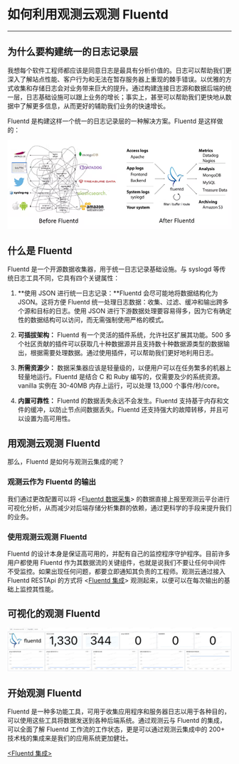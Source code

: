 # 如何利用观测云观测 Fluentd
---

## 为什么要构建统一的日志记录层

我想每个软件工程师都应该是同意日志是最具有分析价值的。日志可以帮助我们更深入了解站点性能、客户行为和无法在暂存服务器上重现的棘手错误。以优雅的方式收集和存储日志会对业务带来巨大的提升。通过构建连接日志源和数据后端的统一层，日志基础设施可以跟上业务的增长；事实上，甚至可以帮助我们更快地从数据中了解更多信息，从而更好的辅助我们业务的快速增长。

Fluentd 是构建这样一个统一的日志记录层的一种解决方案。Fluentd 是这样做的：

![image.png](../images/fluentd-1.png)

## 什么是 Fluentd

Fluentd 是一个开源数据收集器，用于统一日志记录基础设施。与 syslogd 等传统日志工具不同，它具有四个关键属性：

1. **使用 JSON 进行统一日志记录：**Fluentd 会尽可能地将数据结构化为 JSON。这将方便 Fluentd 统一处理日志数据：收集、过滤、缓冲和输出跨多个源和目标的日志。使用 JSON 进行下游数据处理要容易得多，因为它有确定性的数据结构可以访问，而无需强制使用严格的模式。

1. **可插拔架构：** Fluentd 有一个灵活的插件系统，允许社区扩展其功能。500 多个社区贡献的插件可以获取几十种数据源并且支持数十种数据源类型的数据输出，根据需要处理数据。通过使用插件，可以帮助我们更好地利用日志。
1. **所需资源少：** 数据采集器应该是轻量级的，以便用户可以在任务繁多的机器上轻量地运行。Fluentd 是结合 C 和 Ruby 编写的，仅需要及少的系统资源。vanilla 实例在 30-40MB 内存上运行，可以处理 13,000 个事件/秒/core。
1. **内置可靠性：** Fluentd 的数据丢失永远不会发生。Fluentd 支持基于内存和文件的缓冲，以防止节点间数据丢失。Fluentd 还支持强大的故障转移，并且可以设置为高可用性。

## 用观测云观测 Fluentd

那么，Fluentd 是如何与观测云集成的呢？

### 观测云作为 Fluentd 的输出

我们通过更改配置可以将 <[Fluentd 数据采集](/integrations/logstreaming-fluentd.md)> 的数据直接上报至观测云平台进行可视化分析，从而减少对后端存储分析集群的依赖，通过更科学的手段来提升我们的业务。

### 使用观测云观测 Fluentd

Fluentd 的设计本身是保证高可用的，并配有自己的监控程序守护程序。目前许多用户都使用 Fluentd 作为其数据流的关键组件，也就是说我们不要让任何中间件不受监控。如果出现任何问题，都要立即通知其负责的工程师。观测云通过接入 Fluentd RESTApi 的方式将 <[Fluentd 集成](/integrations/logstreaming-fluentd.md)> 观测起来，以便可以在每次输出的基础上监控其性能。

## 可视化的观测 Fluentd

![image.png](../images/fluentd-2.png)

## 开始观测 Fluentd

Fluentd 是一种多功能工具，可用于收集应用程序和服务器日志以用于各种目的，可以使用这些工具将数据发送到各种后端系统。通过观测云与 Fluentd 的集成，可以全面了解 Fluentd 工作流的工作状态，更是可以通过观测云集成中的 200+ 技术栈的集成来是我们的应用系统更加健壮。

[<Fluentd 集成>](/integrations/logstreaming-fluentd.md)

